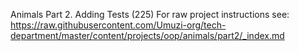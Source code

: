 Animals Part 2. Adding Tests (225)
For raw project instructions see: https://raw.githubusercontent.com/Umuzi-org/tech-department/master/content/projects/oop/animals/part2/_index.md